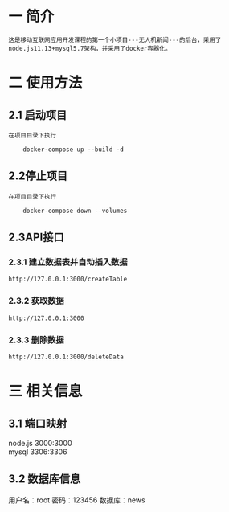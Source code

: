 # 一 简介
    这是移动互联网应用开发课程的第一个小项目---无人机新闻---的后台，采用了node.js11.13+mysql5.7架构，并采用了docker容器化。
# 二 使用方法
## 2.1 启动项目
    在项目目录下执行    
```
    docker-compose up --build -d
```
## 2.2停止项目
    在项目目录下执行
```
    docker-compose down --volumes
```
## 2.3API接口
### 2.3.1 建立数据表并自动插入数据
    http://127.0.0.1:3000/createTable
### 2.3.2 获取数据
    http://127.0.0.1:3000
### 2.3.3 删除数据
    http://127.0.0.1:3000/deleteData



# 三 相关信息
## 3.1 端口映射
   node.js 3000:3000  
   mysql 3306:3306
## 3.2 数据库信息  
   用户名：root 密码：123456
   数据库：news
